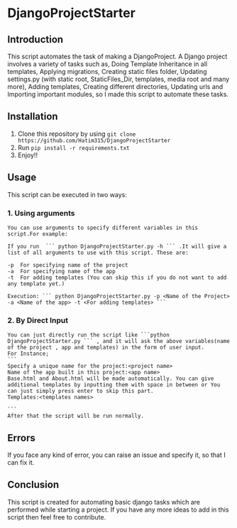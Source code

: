 # DjangoProjectStarter

## Introduction
This script automates the task of making a DjangoProject. A Django project involves a variety of tasks such as, Doing Template Inheritance in all templates, Applying migrations, Creating static files folder, Updating settings.py (with static root, StaticFiles_Dir, templates, media root and many more), Adding templates, Creating different directories, Updating urls and Importing important modules, so I made this script to automate these tasks.

## Installation
1. Clone this repository by using ``` git clone https://github.com/Hatim315/DjangoProjectStarter ```<br>
2. Run ```pip install -r requirements.txt ```<br>
3. Enjoy!!<br>

## Usage
This script can be executed in two ways:

### 1. Using arguments
    You can use arguments to specify different variables in this script.For example:
     
    If you run  ``` python DjangoProjectStarter.py -h ``` .It will give a list of all arguments to use with this script. These are:
    
    -p  For specifying name of the project
    -a  For specifying name of the app 
    -t  For adding templates (You can skip this if you do not want to add any template yet.)
    
    Execution: ``` python DjangoProjectStarter.py -p <Name of the Project> -a <Name of the app> -t <For adding templates> ```
    
### 2. By Direct Input
    
    You can just directly run the script like ```python DjangoProjectStarter.py ``` , and it will ask the above variables(name of the project , app and templates) in the form of user input.
    For Instance;
    ```
    Specify a unique name for the project:<project name>
    Name of the app built in this project:<app name>
    Base.html and About.html will be made automatically. You can give additional templates by inputting them with space in between or You can just simply press enter to skip this part.
    Templates:<templates names>
    
    ```
    After that the script will be run normally.
## Errors
  If you face any kind of error, you can raise an issue and specify it, so that I can fix it.
## Conclusion
   This script is created for automating basic django tasks which are performed while starting a project. If you have any more ideas to add in this script then feel free to contribute.
    
